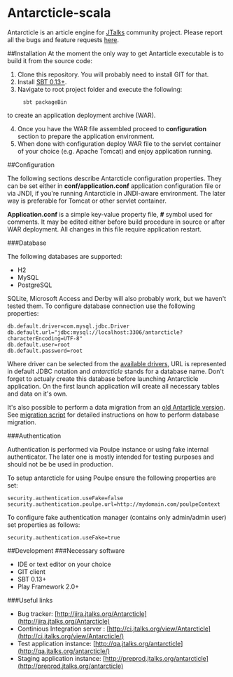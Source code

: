Antarcticle-scala
=================

Antarcticle is an article engine for [JTalks](http://jtalks.org/) community project.
Please report all the bugs and feature requests [here](http://jira.jtalks.org/Antarcticle).

##Installation
At the moment the only way to get Antarticle executable is to build it from the source code:

1. Clone this repository. You will probably need to install GIT for that.
2. Install [SBT 0.13+](http://www.scala-sbt.org/0.13.0/docs/Getting-Started/Setup).
3. Navigate to root project folder and execute the following:
```
     sbt packageBin
``` 
to create an application deployment archive (WAR).

4. Once you have the WAR file assembled proceed to **configuration** section to prepare the application environment.
5. When done with configuration deploy WAR file to the servlet container of your choice (e.g. Apache Tomcat) and enjoy application running.   

##Configuration

The following sections describe Antarcticle configuration properties. They can be set either in  **conf/application.conf** application configuration file or via JNDI, if you're running Antarcticle in JNDI-aware environment. The later way is preferable for Tomcat or other servlet container.

**Application.conf** is a simple key-value property file, **#** symbol used for comments. It may be edited either before build procedure in source or after WAR deployment. All changes in this file require application restart.

###Database

The following databases are supported:

* H2
* MySQL
* PostgreSQL

SQLite, Microsoft Access and Derby will also probably work, but we haven't tested them.
To configure database connection use the following properties:

    db.default.driver=com.mysql.jdbc.Driver
    db.default.url="jdbc:mysql://localhost:3306/antarcticle?characterEncoding=UTF-8"
    db.default.user=root
    db.default.password=root

Where driver can be selected from the [available drivers](http://slick.typesafe.com/doc/2.0.0/api/#scala.slick.driver.JdbcDriver), URL is represented in default JDBC notation and _antarcticle_ stands for a database name. Don't forget to actualy create this database before launching Antarcticle application. On the first launch application will create all necessary tables and data on it's own.

It's also possible to perform a data migration from an [old Antarticle version](https://github.com/jtalks-org/antarcticle). See [migration script](https://github.com/jtalks-org/antarcticle-scala/blob/master/databaseMigration.sql) for detailed instructions on how to perform database migration.

###Authentication

Authentication is performed via Poulpe instance or using fake internal authenticator. The later one is mostly intended for testing purposes and should not be be used in production.

To setup antarcticle for using Poulpe ensure the following properties are set:


    security.authentication.useFake=false
    security.authentication.poulpe.url=http://mydomain.com/poulpeContext

To configure fake authentication manager (contains only admin/admin user) set properties as follows:

    security.authentication.useFake=true

##Development
###Necessary software
- IDE or text editor on your choice
- GIT client
- SBT 0.13+
- Play Framework 2.0+ 

###Useful links
- Bug tracker: [http://jira.jtalks.org/Antarcticle](http://jira.jtalks.org/Antarcticle)
- Continious Integration server : [http://ci.jtalks.org/view/Antarcticle](http://ci.jtalks.org/view/Antarcticle/)  
- Test application instance: [http://qa.jtalks.org/antarcticle](http://qa.jtalks.org/antarcticle/)
- Staging application instance: [http://preprod.jtalks.org/antarcticle](http://preprod.jtalks.org/antarcticle)
